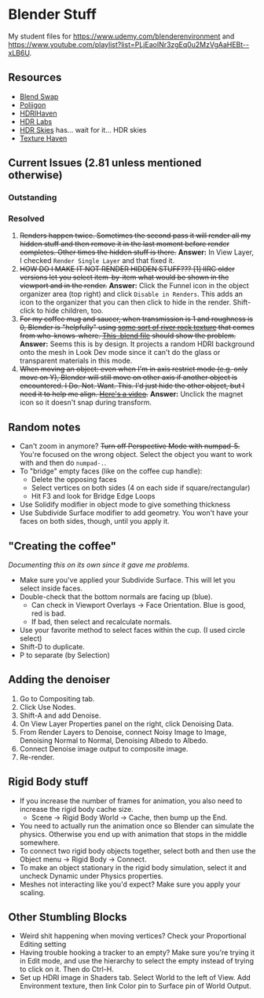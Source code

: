 Blender Stuff
=============

My student files for https://www.udemy.com/blenderenvironment and
https://www.youtube.com/playlist?list=PLjEaoINr3zgEq0u2MzVgAaHEBt--xLB6U. 

## Resources
* [Blend Swap](https://blendswap.com)
* [Poliigon](https://www.poliigon.com/)
* [HDRIHaven](https://hdrihaven.com/hdris)
* [HDR Labs](https://hdrlabs.com)
* [HDR Skies](https://hdr-skies.com) has... wait for it... HDR skies
* [Texture Haven](https://texturehaven.com/)


## Current Issues (2.81 unless mentioned otherwise)

### Outstanding


### Resolved
1. ~~Renders happen twice. Sometimes the second pass it will render all my hidden stuff and then remove    it in the last moment before render completes. Other times the hidden stuff is there.~~ **Answer:** In View Layer, I checked `Render Single Layer` and that fixed it.
2. ~~HOW DO I MAKE IT NOT RENDER HIDDEN STUFF??? [1] IIRC older versions let you select item-by-item
   what would be shown in the viewport and in the render.~~ **Answer:** Click the Funnel icon in the 
   object organizer area (top right) and click `Disable in Renders`. This adds an icon to the organizer that you can then click to hide in the render. Shift-click to hide children, too.
3. ~~For my coffee mug and saucer, when transmission is 1 and roughness is 0, Blender is "helpfully"
    using [some sort of river rock texture](https://www.youtube.com/watch?v=TaRx-s5RH6Q) that 
    comes from who-knows-where. [This .blend file](https://github.com/bbhart/blenderstuff/blob/52cb4cbfa4dcebf28826a55b27d10801fd723888/donut-blender28/donut-and-coffee.blend) should show 
    the problem.~~ **Answer:** Seems this is by design. It projects a random HDRI background onto
    the mesh in Look Dev mode since it can't do the glass or transparent materials in this mode.
4. ~~When moving an object: even when I'm in axis restrict mode (e.g. only move on Y), Blender
    will still move on other axis if another object is encountered. I Do. Not. Want. This.
    I'd just hide the other object, but I need it to help me align. [Here's a video](https://www.youtube.com/watch?v=axg2Etkm6s4).~~ **Answer:** Unclick the magnet icon so it doesn't snap 
    during transform.

## Random notes

* Can't zoom in anymore? ~~Turn off Perspective Mode with numpad-5.~~ You're focused on the wrong object. Select the object you want to work with and then do `numpad-.`.
* To "bridge" empty faces (like on the coffee cup handle):
    * Delete the opposing faces
    * Select vertices on both sides (4 on each side if square/rectangular)
    * Hit F3 and look for Bridge Edge Loops
* Use Solidify modifier in object mode to give something thickness
* Use Subdivide Surface modifier to add geometry. You won't have your faces on both sides, though, 
  until you apply it.

## "Creating the coffee"
_Documenting this on its own since it gave me problems._
* Make sure you've applied your Subdivide Surface. This will let you select inside faces.
* Double-check that the bottom normals are facing up (blue). 
    * Can check in Viewport Overlays -> Face Orientation. Blue is good, red is bad. 
    * If bad, then select and recalculate normals.
* Use your favorite method to select faces within the cup. (I used circle select)
* Shift-D to duplicate.
* P to separate (by Selection)

## Adding the denoiser
1. Go to Compositing tab.
1. Click Use Nodes.
1. Shift-A and add Denoise.
1. On View Layer Properties panel on the right, click Denoising Data.
1. From Render Layers to Denoise, connect Noisy Image to Image, Denoising Normal to Normal, Denoising Albedo to Albedo. 
1. Connect Denoise image output to composite image.
1. Re-render.

## Rigid Body stuff
* If you increase the number of frames for animation, you also need to increase the rigid body cache size.
    * Scene -> Rigid Body World -> Cache, then bump up the End.
* You need to actually run the animation once so Blender can simulate the physics. Otherwise you end up with animation that
    stops in the middle somewhere. 
* To connect two rigid body objects together, select both and then use the Object menu -> Rigid Body -> Connect.
* To make an object stationary in the rigid body simulation, select it and uncheck Dynamic under Physics properties.
* Meshes not interacting like you'd expect? Make sure you apply your scaling. 

## Other Stumbling Blocks
* Weird shit happening when moving vertices? Check your Proportional Editing setting
* Having trouble hooking a tracker to an empty? Make sure you're trying it in Edit mode, and use the hierarchy to select
  the empty instead of trying to click on it. Then do Ctrl-H.
* Set up HDRI image in Shaders tab. Select World to the left of View. Add Environment texture, then link Color pin to Surface 
  pin of World Output. 



